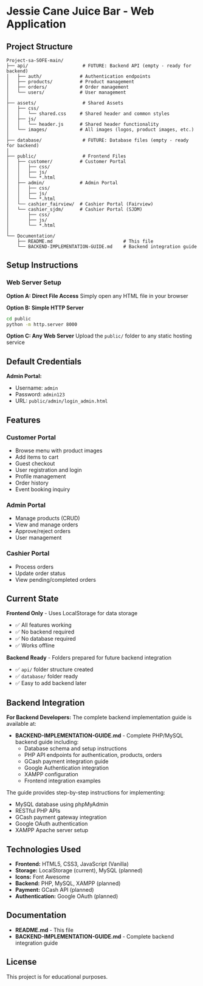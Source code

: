 # Jessie Cane Juice Bar - Web Application

## Project Structure

```
Project-sa-SOFE-main/
├── api/                    # FUTURE: Backend API (empty - ready for backend)
│   ├── auth/              # Authentication endpoints
│   ├── products/          # Product management
│   ├── orders/            # Order management
│   └── users/             # User management
│
├── assets/                 # Shared Assets
│   ├── css/
│   │   └── shared.css     # Shared header and common styles
│   ├── js/
│   │   └── header.js      # Shared header functionality
│   └── images/            # All images (logos, product images, etc.)
│
├── database/               # FUTURE: Database files (empty - ready for backend)
│
├── public/                 # Frontend Files
│   ├── customer/          # Customer Portal
│   │   ├── css/
│   │   ├── js/
│   │   └── *.html
│   ├── admin/             # Admin Portal
│   │   ├── css/
│   │   ├── js/
│   │   └── *.html
│   └── cashier_fairview/  # Cashier Portal (Fairview)
│   └── cashier_sjdm/      # Cashier Portal (SJDM)
│       ├── css/
│       ├── js/
│       └── *.html
│
└── Documentation/
    ├── README.md                          # This file
    └── BACKEND-IMPLEMENTATION-GUIDE.md    # Backend integration guide
```

## Setup Instructions

### Web Server Setup

**Option A: Direct File Access**
Simply open any HTML file in your browser

**Option B: Simple HTTP Server**
```bash
cd public
python -m http.server 8000
```

**Option C: Any Web Server**
Upload the `public/` folder to any static hosting service

## Default Credentials

**Admin Portal:**
- Username: `admin`
- Password: `admin123`
- URL: `public/admin/login_admin.html`

## Features

### Customer Portal
- Browse menu with product images
- Add items to cart
- Guest checkout
- User registration and login
- Profile management
- Order history
- Event booking inquiry

### Admin Portal
- Manage products (CRUD)
- View and manage orders
- Approve/reject orders
- User management

### Cashier Portal
- Process orders
- Update order status
- View pending/completed orders

## Current State

**Frontend Only** - Uses LocalStorage for data storage
- ✅ All features working
- ✅ No backend required
- ✅ No database required
- ✅ Works offline

**Backend Ready** - Folders prepared for future backend integration
- ✅ `api/` folder structure created
- ✅ `database/` folder ready
- ✅ Easy to add backend later

## Backend Integration

**For Backend Developers:** The complete backend implementation guide is available at:
- **BACKEND-IMPLEMENTATION-GUIDE.md** - Complete PHP/MySQL backend guide including:
  - Database schema and setup instructions
  - PHP API endpoints for authentication, products, orders
  - GCash payment integration guide
  - Google Authentication integration
  - XAMPP configuration
  - Frontend integration examples

The guide provides step-by-step instructions for implementing:
- MySQL database using phpMyAdmin
- RESTful PHP APIs
- GCash payment gateway integration
- Google OAuth authentication
- XAMPP Apache server setup

## Technologies Used
- **Frontend:** HTML5, CSS3, JavaScript (Vanilla)
- **Storage:** LocalStorage (current), MySQL (planned)
- **Icons:** Font Awesome
- **Backend:** PHP, MySQL, XAMPP (planned)
- **Payment:** GCash API (planned)
- **Authentication:** Google OAuth (planned)

## Documentation

- **README.md** - This file
- **BACKEND-IMPLEMENTATION-GUIDE.md** - Complete backend integration guide

## License
This project is for educational purposes.

